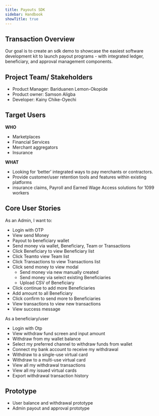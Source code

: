 ```yaml
---
title: Payouts SDK
sidebar: Handbook
showTitle: true
---
```



##	Transaction Overview

Our goal is to create an sdk demo to showcase the easiest software development kit to launch payout programs - with integrated ledger, beneficiary, and approval management components. 
 



##	Project Team/ Stakeholders

- Product Manager: Bariduanen Lemon-Okopide
- Product owner: Samson Aligba
- Developer: Kainy Chike-Oyechi




##	Target Users

**WHO**

- Marketplaces
- Financial Services
- Merchant aggregators  
- Insurance

**WHAT**
- Looking for ‘better’ integrated ways to pay merchants or contractors.
- Provide customer/user retention tools and features within existing platforms
- insurance claims, Payroll and Earned Wage Access solutions for 1099 workers



##	Core User Stories
As an Admin, I want to:

- Login with OTP
- View send Money 
- Payout to beneficiary wallet
- Send money via wallet, Beneficiary, Team or Transactions
- Click Beneficiary to view Beneficiary list
- Click Teamto view Team list
- Click Transactions to view Transactions list
- Click send money to view modal
    - Send money via new manually created
    - Send money via select existing Beneficiaries
    - Upload CSV of Beneficiary 
- Click continue to add more Beneficiaries
- Add amount to all Beneficiary 
- Click confirm to send more to Beneficiaries
- View transactions to view new transactions
- View success message


As a beneficiary/user

- Login with Otp
- View withdraw fund screen and input amount
- Withdraw from my wallet balance 
- Select my preferred channel to withdraw funds from wallet
- Connect my bank account to receive my withdrawal
- Withdraw to a single-use virtual card
- Withdraw to a multi-use virtual card
- View all my withdrawal transactions
- View all my issued virtual cards
- Export withdrawal transaction history






## Prototype 

- User balance and withdrawal prototype
- Admin payout and approval prototype  




